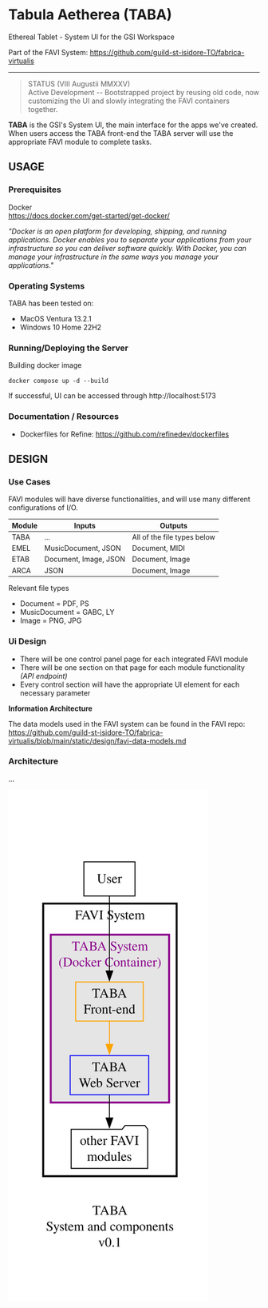 # Tabula Aetherea (TABA)

Ethereal Tablet - System UI for the GSI Workspace

Part of the FAVI System: https://github.com/guild-st-isidore-TO/fabrica-virtualis

---

> STATUS (VIII Augustii MMXXV)  
Active Development -- Bootstrapped project by reusing old code, now customizing the UI and slowly integrating the FAVI containers together.

**TABA** is the GSI's System UI, the main interface for the apps we've created. When users access the TABA front-end the TABA server will use the appropriate FAVI module to complete tasks.

## USAGE

### Prerequisites

Docker  
https://docs.docker.com/get-started/get-docker/

_"Docker is an open platform for developing, shipping, and running applications. Docker enables you to separate your applications from your infrastructure so you can deliver software quickly. With Docker, you can manage your infrastructure in the same ways you manage your applications."_

### Operating Systems

TABA has been tested on:

- MacOS Ventura 13.2.1
- Windows 10 Home 22H2

### Running/Deploying the Server

Building docker image

```
docker compose up -d --build
```

If successful, UI can be accessed through http://localhost:5173

### Documentation / Resources

- Dockerfiles for Refine: https://github.com/refinedev/dockerfiles

## DESIGN

### Use Cases

FAVI modules will have diverse functionalities, and will use many different configurations of I/O.

| Module | Inputs | Outputs |
| --- | --- | --- |
| TABA | ... | All of the file types below |
| EMEL | MusicDocument, JSON | Document, MIDI |
| ETAB | Document, Image, JSON | Document, Image |
| ARCA | JSON | Document, Image |

Relevant file types

- Document = PDF, PS  
- MusicDocument = GABC, LY
- Image = PNG, JPG

### Ui Design

- There will be one control panel page for each integrated FAVI module
- There will be one section on that page for each module functionality _(API endpoint)_
- Every control section will have the appropriate UI element for each necessary parameter

**Information Architecture**

The data models used in the FAVI system can be found in the FAVI repo:  
https://github.com/guild-st-isidore-TO/fabrica-virtualis/blob/main/static/design/favi-data-models.md

### Architecture

...

![TABA system](./static/design/taba-system.svg "TABA system")
